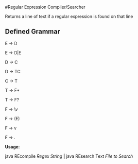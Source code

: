 #Regular Expression Compiler/Searcher

Returns a line of text if a regular expression is found on that line 

## Defined Grammar

E -> D

E -> D|E

D -> C

D -> TC

C -> T

T -> F*

T -> F?

F -> \v

F -> (E)

F -> v 

F -> .

**Usage:**

java  REcompile *Regex String* | java REsearch Text *File to Search*
